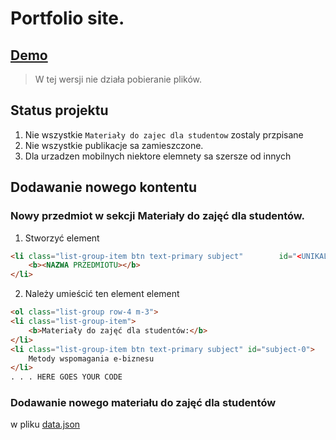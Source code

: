 # Portfolio site.

## [Demo](https://michalskibinski109.github.io/site/)
> W tej wersji nie działa pobieranie plików.

## Status projektu
1. Nie wszystkie `Materiały do zajec dla studentow` zostaly przpisane
2. Nie wszystkie publikacje sa zamieszczone.
3. Dla urzadzen mobilnych niektore elemnety sa szersze od innych
 
## Dodawanie nowego kontentu

### Nowy przedmiot w sekcji Materiały do zajęć dla studentów.
1. Stworzyć element

```html
<li class="list-group-item btn text-primary subject"        id="<UNIKALNE_ID>">
    <b><NAZWA PRZEDMIOTU></b>
</li>
```
2. Należy umieścić ten element element

```html
<ol class="list-group row-4 m-3">
<li class="list-group-item">
    <b>Materiały do zajęć dla studentów:</b>
</li>
<li class="list-group-item btn text-primary subject" id="subject-0">
    Metody wspomagania e-biznesu
</li>
. . . HERE GOES YOUR CODE
```


### Dodawanie nowego materiału do zajęć dla studentów

w pliku [data.json](static/data.json)
